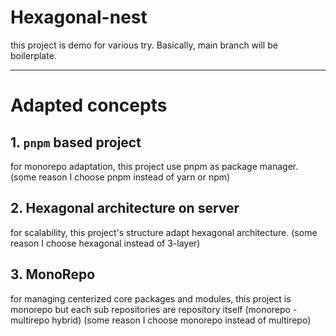 # Hexagonal-nest
this project is demo for various try.
Basically, main branch will be boilerplate.

---
# Adapted concepts
## 1. `pnpm` based project
for monorepo adaptation, this project use pnpm as package manager.
(some reason I choose pnpm instead of yarn or npm)

## 2. Hexagonal architecture on server
for scalability, this project's structure adapt hexagonal architecture.
(some reason I choose hexagonal instead of 3-layer)

## 3. MonoRepo
for managing centerized core packages and modules, this project is monorepo
but each sub repositories are repository itself (monorepo - multirepo hybrid)
(some reason I choose monorepo instead of multirepo)